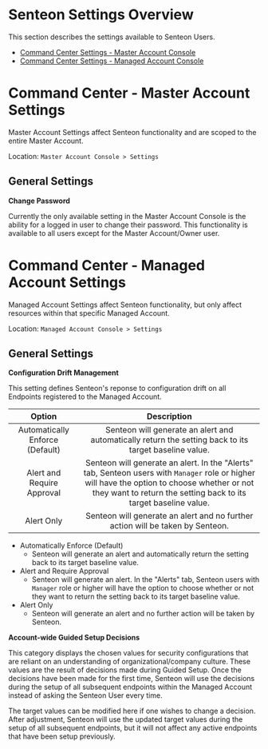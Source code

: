 # Senteon Settings Overview

This section describes the settings available to Senteon Users.

- [Command Center Settings - Master Account Console](Settings.md#command-center-settings-master-account-console)
- [Command Center Settings - Managed Account Console](Settings.md#command-center-settings-managed-account-console)

# Command Center - Master Account Settings

Master Account Settings affect Senteon functionality and are scoped to the entire Master Account.

Location: `Master Account Console > Settings`

## General Settings

**Change Password**

Currently the only available setting in the Master Account Console is the ability for a logged in user to change their password. This functionality is available to all users except for the Master Account/Owner user.

# Command Center - Managed Account Settings

Managed Account Settings affect Senteon functionality, but only affect resources within that specific Managed Account.

Location: `Managed Account Console > Settings`

## General Settings

**Configuration Drift Management**

This setting defines Senteon's reponse to configuration drift on all Endpoints registered to the Managed Account.

|   Option    | Description |
|:-----------:|:-----------:|
| Automatically Enforce (Default) | Senteon will generate an alert and automatically return the setting back to its target baseline value. |
| Alert and Require Approval | Senteon will generate an alert. In the "Alerts" tab, Senteon users with `Manager` role or higher will have the option to choose whether or not they want to return the setting back to its target baseline value. |
| Alert Only | Senteon will generate an alert and no further action will be taken by Senteon. |


* Automatically Enforce (Default)
  * Senteon will generate an alert and automatically return the setting back to its target baseline value.
* Alert and Require Approval
  * Senteon will generate an alert. In the "Alerts" tab, Senteon users with `Manager` role or higher will have the option to choose whether or not they want to return the setting back to its target baseline value.
* Alert Only
  * Senteon will generate an alert and no further action will be taken by Senteon.


**Account-wide Guided Setup Decisions**

This category displays the chosen values for security configurations that are reliant on an understanding of organizational/company culture. These values are the result of decisions made during Guided Setup. Once the decisions have been made for the first time, Senteon will use the decisions during the setup of all subsequent endpoints within the Managed Account instead of asking the Senteon User every time. 

The target values can be modified here if one wishes to change a decision. After adjustment, Senteon will use the updated target values during the setup of all subsequent endpoints, but it will not affect any active endpoints that have been setup previously.
